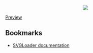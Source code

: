 <p align="center"><img src="https://user-images.githubusercontent.com/106234166/203878661-035790a8-fb12-4960-b6ea-b7ca1e744aad.png"></p>

<a href="https://threejs-svgloader-mgastonportillo.vercel.app/">Preview</a>

<h2>Bookmarks</h2>
<ul>
  <li><a href="https://threejs.org/docs/#examples/en/loaders/SVGLoader">SVGLoader documentation</a></li>
</ul>
